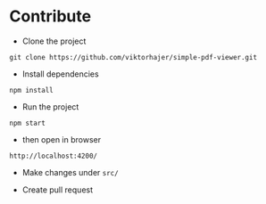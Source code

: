 # Contribute

* Clone the project
```
git clone https://github.com/viktorhajer/simple-pdf-viewer.git
```

* Install dependencies
```
npm install
```

* Run the project
```
npm start
```

* then open in browser
```
http://localhost:4200/
```

* Make changes under `src/`

* Create pull request